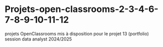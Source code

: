 # Projets-open-classrooms-2-3-4-6-7-8-9-10-11-12
projets OpenClassrooms mis à disposition pour le projet 13 (portfolio) session data analyst 2024/2025
